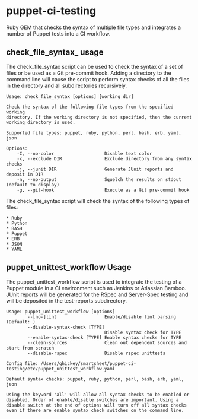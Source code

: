 # puppet-ci-testing
Ruby GEM that checks the syntax of multiple file types and integrates a number of Puppet
tests into a CI workflow. 

## check_file_syntax_ usage
The check_file_syntax script can be used to check the syntax of a set of files or be used as 
a Git pre-commit hook. Adding a directory to the command line will cause the script to 
perform syntax checks of all the files in the directory and all subdirectories recursively. 

````
Usage: check_file_syntax [options] [working dir]

Check the syntax of the following file types from the specified working
directory. If the working directory is not specified, then the current
working directory is used.

Supported file types: puppet, ruby, python, perl, bash, erb, yaml, json

Options:
    -C, --no-color                   Disable text color
    -x, --exclude DIR                Exclude directory from any syntax checks
    -j, --junit DIR                  Generate JUnit reports and deposit in DIR
    -n, --no-output                  Squelch the results on stdout (default to display)
    -g, --git-hook                   Execute as a Git pre-commit hook
````

The check_file_syntax script will check the syntax of the following types of files:

    * Ruby
    * Python
    * BASH
    * Puppet
    * ERB
    * JSON
    * YAML

## puppet_unittest_workflow Usage

The puppet_unittest_workflow script is used to integrate the testing of a Puppet module in a CI 
environment such as Jenkins or Atlassian Bamboo. JUnit reports will be generated for the
RSpec and Server-Spec testing and will be deposited in the test-reports subdirectory.


````
Usage: puppet_unittest_workflow [options]
        --[no-]lint                  Enable/disable lint parsing (Default: )
        --disable-syntax-check [TYPE]
                                     Disable syntax check for TYPE
        --enable-syntax-check [TYPE] Enable syntax checks for TYPE
        --clean-sources              Clean out dependent sources and start from scratch
        --disable-rspec              Disable rspec unittests

Config file: /Users/ghickey/smartsheet/puppet-ci-testing/etc/puppet_unittest_workflow.yaml

Default syntax checks: puppet, ruby, python, perl, bash, erb, yaml, json

Using the keyword 'all' will allow all syntax checks to be enabled or
disabled. Order of enable/disable switches are important. Using a
disable switch at the end of options will turn off all syntax checks
even if there are enable syntax check switches on the command line.
````

